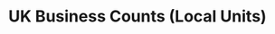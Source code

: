 ---
schema: default
title: UK Business Counts (Local Units)
organization: Perth and Kinross Council
notes: >-
    Test using NOMIS API
    Licenced under OGL v3.0
resources:
  - name: UK Business Counts (Local Units) CSV
  - url: >-
      http://www.nomisweb.co.uk/api/v01/dataset/NM_141_1.data.csv?geography=973079520,973079539,973079516,973079540...973079542,973079522,973079525,973079532,973079517,973079538,973079518,973079519,973079536,973079533,973079521,973079535,973079528,973079537,973079513,973079527,973079544,973079514,973079523,973079530,973079515,973079531,973079529,973079545,973079512,973079546,973079534,973079543,973079524,973079526&date=latest&industry=37748736&employment_sizeband=0,10,20,30,40&legal_status=0,10,20&measures=20100&select=date_name,geography_name,geography_code,employment_sizeband_name,legal_status_name,obs_value
  - format: CSV
license: Open Government Licence 3.0 (United Kingdom)
category:

  - General economic, commercial and labour affairs
maintainer: Perth and Kinross Council
maintainer_email: someone@example.com
---